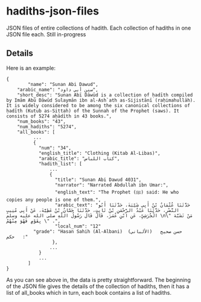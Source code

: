# hadiths-json-files
JSON files of entire collections of hadith. Each collection of hadiths in one JSON file each. Still in-progress

## Details
Here is an example:
```
{ 	
        "name": "Sunan Abi Dawud", 
	"arabic_name": "سنن أبي داود",
	"short_desc": "Sunan Abī Dāwūd is a collection of ḥadīth compiled by Imām Abū Dāwūd Sulaymān ibn al-Ash`ath as-Sijistānī (raḥimahullāh). It is widely considered to be among the six canonical collections of ḥadīth (Kutub as-Sittah) of the Sunnah of the Prophet (saws). It consists of 5274 aḥādīth in 43 books.",
	"num_books": "43",
	"num_hadiths": "5274",
	"all_books": [
          ...
          {
            "num": "34",
            "english_title": "Clothing (Kitab Al-Libas)",
            "arabic_title": "كتاب اللباس",
            "hadith_list": [
                ...
                {
                  "title": "Sunan Abi Dawud 4031", 
                  "narrator": "Narrated Abdullah ibn Umar:", 
                  "english_text": "The Prophet (ﷺ) said: He who copies any people is one of them.", 
                  "arabic_text": "حَدَّثَنَا عُثْمَانُ بْنُ أَبِي شَيْبَةَ، حَدَّثَنَا أَبُو النَّضْرِ، حَدَّثَنَا عَبْدُ الرَّحْمَنِ بْنُ ثَابِتٍ، حَدَّثَنَا حَسَّانُ بْنُ عَطِيَّةَ، عَنْ أَبِي مُنِيبٍ الْجُرَشِيِّ، عَنِ ابْنِ عُمَرَ، قَالَ قَالَ رَسُولُ اللَّهِ صلى الله عليه وسلم \n\" مَنْ تَشَبَّهَ بِقَوْمٍ فَهُوَ مِنْهُمْ \" .", 
                  "local_num": "12"
		  "grade": "Hasan Sahih (Al-Albani)  حسن صحيح   (الألباني) حكم   :"
                 },
                ...
            }
            ...
        ]
}
```
As you can see above in, the data is pretty straightforward. The beginning of the JSON file gives the details of the collection of hadiths, then it has a list of all_books which in turn, each book contains a list of hadiths.
